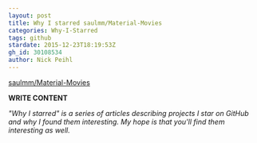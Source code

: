 ```yaml
---
layout: post
title: Why I starred saulmm/Material-Movies
categories: Why-I-Starred
tags: github
stardate: 2015-12-23T18:19:53Z
gh_id: 30108534
author: Nick Peihl
---
```


[saulmm/Material-Movies](https://github.com/saulmm/Material-Movies)

**WRITE CONTENT**

*"Why I starred" is a series of articles describing projects I star on GitHub and why I found them interesting. My hope is that you'll find them interesting as well.*

